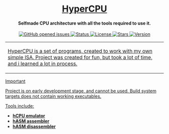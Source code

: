 <h1 align="center">
  <br>
  <a href="https://github.com/HyperWinX/HyperCPU/archive/master.zip">HyperCPU</a>
</h1>

<h4 align="center">Selfmade CPU architecture with all the tools required to use it.</h4>

<p align="center">
    <a href="https://github.com/HyperWinX/HyperCPU/issues">
    <img src="https://img.shields.io/github/issues/HyperWinX/HyperCPU?color=lime"
         alt="GitHub opened issues">
    <img src="https://img.shields.io/badge/status-in_development-red"
         alt="Status">
    <img src="https://img.shields.io/github/license/HyperWinX/HyperCPU?color=lime"
         alt="License">
    <img src="https://img.shields.io/github/stars/HyperWinX/HyperCPU?color=lime"
         alt="Stars">
    <img src="https://img.shields.io/badge/version-0.0.1-red"
         alt="Version">
</p>

<table>
<tr>
<td>

HyperCPU is a set of programs, created to work with my own simple ISA.
Project was created for fun, but took a lot of time, and i learned a lot in process. 

</td>
</tr>
</table>

>[!IMPORTANT]
> Project is on early development stage, and cannot be used. Build system targets does not contain working executables. 

Tools include:
- **hCPU emulator**
- **hASM assembler**
- **hASM disassembler**
